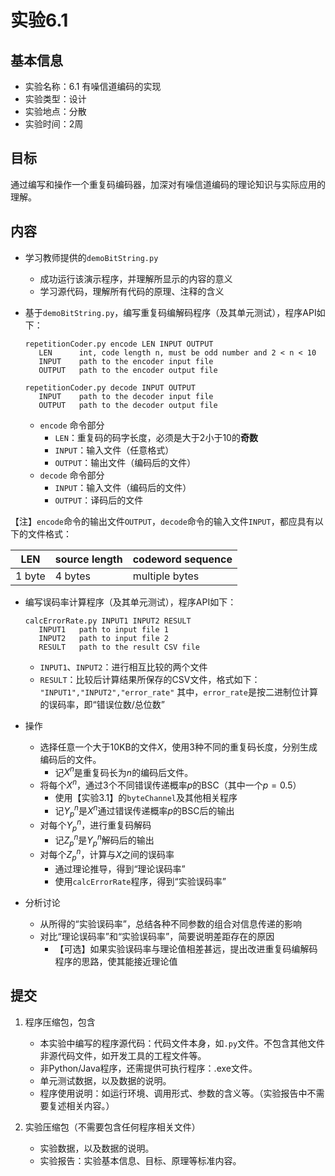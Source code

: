 # 实验6.1

## 基本信息

- 实验名称：6.1 有噪信道编码的实现
- 实验类型：设计
- 实验地点：分散
- 实验时间：2周

## 目标

通过编写和操作一个重复码编码器，加深对有噪信道编码的理论知识与实际应用的理解。

## 内容

- 学习教师提供的`demoBitString.py`
  - 成功运行该演示程序，并理解所显示的内容的意义
  - 学习源代码，理解所有代码的原理、注释的含义

- 基于`demoBitString.py`，编写重复码编解码程序（及其单元测试），程序API如下：

  ```help
  repetitionCoder.py encode LEN INPUT OUTPUT
     LEN      int, code length n, must be odd number and 2 < n < 10
     INPUT    path to the encoder input file
     OUTPUT   path to the encoder output file
  
  repetitionCoder.py decode INPUT OUTPUT
     INPUT    path to the decoder input file
     OUTPUT   path to the decoder output file
  ```

  - `encode` 命令部分
    - `LEN`：重复码的码字长度，必须是大于2小于10的**奇数**
    - `INPUT`：输入文件（任意格式）
    - `OUTPUT`：输出文件（编码后的文件）
  - `decode` 命令部分
    - `INPUT`：输入文件（编码后的文件）
    - `OUTPUT`：译码后的文件

【注】`encode`命令的输出文件`OUTPUT`，`decode`命令的输入文件`INPUT`，都应具有以下的文件格式：

| LEN    | source length | codeword sequence |
| ------ | ------------- | ----------------- |
| 1 byte | 4 bytes       | multiple bytes    |

- 编写误码率计算程序（及其单元测试），程序API如下：

  ```help
  calcErrorRate.py INPUT1 INPUT2 RESULT
     INPUT1   path to input file 1
     INPUT2   path to input file 2
     RESULT   path to the result CSV file
  ```

  - `INPUT1`、`INPUT2`：进行相互比较的两个文件
  - `RESULT`：比较后计算结果所保存的CSV文件，格式如下：
    `"INPUT1","INPUT2","error_rate"`
    其中，`error_rate`是按二进制位计算的误码率，即“错误位数/总位数”

- 操作
  - 选择任意一个大于10KB的文件$X$，使用3种不同的重复码长度，分别生成编码后的文件。
    - 记$X^n$是重复码长为$n$的编码后文件。
  - 将每个$X^n$，通过3个不同错误传递概率$p$的BSC（其中一个$p=0.5$）
    - 使用【实验3.1】的`byteChannel`及其他相关程序
    - 记$Y_p^n$是$X^n$通过错误传递概率$p$的BSC后的输出
  - 对每个$Y_p^n$，进行重复码解码
    - 记$Z_p^n$是$Y_p^n$解码后的输出
  - 对每个$Z_p^n$，计算与$X$之间的误码率
    - 通过理论推导，得到“理论误码率”
    - 使用`calcErrorRate`程序，得到“实验误码率”
- 分析讨论
  - 从所得的“实验误码率”，总结各种不同参数的组合对信息传递的影响
  - 对比“理论误码率”和“实验误码率”，简要说明差距存在的原因
    - 【可选】如果实验误码率与理论值相差甚远，提出改进重复码编解码程序的思路，使其能接近理论值

## 提交

1. 程序压缩包，包含

   - 本实验中编写的程序源代码：代码文件本身，如`.py`文件。不包含其他文件非源代码文件，如开发工具的工程文件等。
   - 非Python/Java程序，还需提供可执行程序：.exe文件。
   - 单元测试数据，以及数据的说明。
   - 程序使用说明：如运行环境、调用形式、参数的含义等。（实验报告中不需要复述相关内容。）

2. 实验压缩包（不需要包含任何程序相关文件）

   - 实验数据，以及数据的说明。
   - 实验报告：实验基本信息、目标、原理等标准内容。
